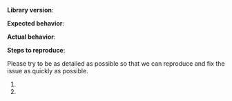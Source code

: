 <!--

** Please read the guidelines below. **

GitHub issues are reserved for bug reports and feature requests.
The best place to ask general questions or ask for community support is
[on our Discourse](https://discourse.snowplowanalytics.com/).

-->

**Library version**:

**Expected behavior**:

**Actual behavior**:

**Steps to reproduce**:

Please try to be as detailed as possible so that we can reproduce and fix the issue
as quickly as possible.

 1.
 2.

